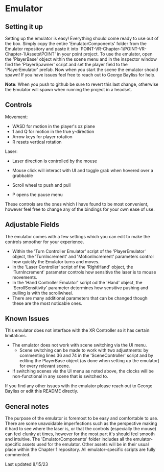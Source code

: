 # Emulator
## Setting it up
Setting up the emulator is easy! Everything should come ready to use out of the box. Simply copy the entire 'EmulatorComponents' folder from the Emulator repository and paste it into 'POINT-VR-Chapter-1\POINT-VR-Chapter-1\Assets\POINT' in your point project.
To use the emulator, open the 'PlayerBase' object within the scene menu and in the inspector window find the 'PlayerSpawner' script and set the player field to the 'PlayerEmulator' prefab. 
Now when you start the scene the emulator should spawn! If you have issues feel free to reach out to George Bayliss for help.

**Note:** When you push to github be sure to revert this last change, otherwise the Emulator will spawn when running the project in a headset.

## Controls
Movement:
 - WASD for motion in the player's xz plane 
 - 1 and Q for motion in the true y-direction
 - Arrow keys for player rotation
 - R resets vertical rotation

Laser:
 - Laser direction is controlled by the mouse
 - Mouse click will interact with UI and toggle grab when hovered over a grabbable
 - Scroll wheel to push and pull

 - P opens the pause menu

These controls are the ones which I have found to be most convenient, however feel free to change any of the bindings for your own ease of use.

## Adjustable Fields
The emulator comes with a few settings which you can edit to make the controls smoother for your experience.

- Within the 'Turn Controller Emulator' script of the 'PlayerEmulator' object, the 'TurnIncrement' and 'MotionIncrement' parameters control how quickly the Emulator turns and moves.
- In the 'Laser Controller' script of the 'RightHand' object, the 'TurnIncrement' parameter controls how sensitive the laser is to mouse movements.
- In the 'Hand Controller Emulator' script od the 'Hand' object, the 'ScrollSensitivity' parameter determines how sensitive pushing and pulling is with the scrollwheel.
- There are many additional parameters that can be changed though these are the most noticable ones.

## Known Issues
This emulator does not interface with the XR Controller so it has certain limitations. 

 - The emulator does not work with scene switching via the UI menu. 
	- Scene switching can be made to work with two adjustments: by commenting lines 36 and 74 in the 'SceneController' script and by editing the PlayerBase object (as done when setting up the emulator) for every relevant scene.
 - If switching scenes via the UI menu as noted above, the clocks will be non-functional in any scene that is switched to.

If you find any other issues with the emulator please reach out to George Bayliss or edit this README directly.

## General notes
The purpose of the emulator is foremost to be easy and comfortable to use. There are some unavoidable imperfections such as the perspective making it hard to see where the laser is, or that the controls (especially the mouse) can feel clunky at times, however for the most part it's should feel smooth and intuitive.
The 'EmulatorComponents' folder includes all the emulator-specific assets used for the emulator. Other assets will be in their usual place within the Chapter 1 repository.
All emulator-specific scripts are fully commented. 

Last updated 8/15/23
